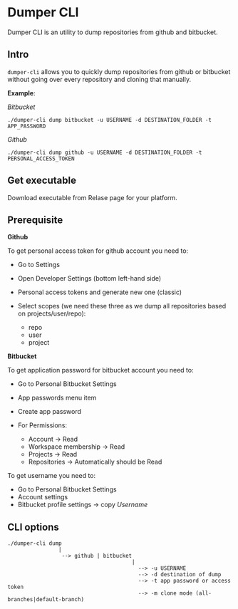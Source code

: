 # Dumper CLI

Dumper CLI is an utility to dump repositories from github and bitbucket.

## Intro

`dumper-cli` allows you to quickly dump repositories from github or bitbucket without going over every repository and cloning that manually.

**Example**:

_Bitbucket_

```
./dumper-cli dump bitbucket -u USERNAME -d DESTINATION_FOLDER -t APP_PASSWORD
```

_Github_

```
./dumper-cli dump github -u USERNAME -d DESTINATION_FOLDER -t PERSONAL_ACCESS_TOKEN
```


## Get executable

Download executable from Relase page for your platform.

## Prerequisite

__Github__

To get personal access token for github account you need to:

- Go to Settings 
- Open Developer Settings (bottom left-hand side) 
- Personal access tokens and generate new one (classic)
- Select scopes (we need these three as we dump all repositories based on projects/user/repo):
  
  - repo
  - user
  - project

__Bitbucket__

To get application password for bitbucket account you need to:

- Go to Personal Bitbucket Settings
- App passwords menu item
- Create app password
- For Permissions:

  - Account -> Read
  - Workspace membership -> Read
  - Projects -> Read
  - Repositories -> Automatically should be Read

To get username you need to:

- Go to Personal Bitbucket Settings
- Account settings
- Bitbucket profile settings -> copy _Username_

## CLI options

```
./dumper-cli dump
                |
                 --> github | bitbucket
                                       |
                                         --> -u USERNAME
                                         --> -d destination of dump
                                         --> -t app password or access token
                                         --> -m clone mode (all-branches|default-branch)
```